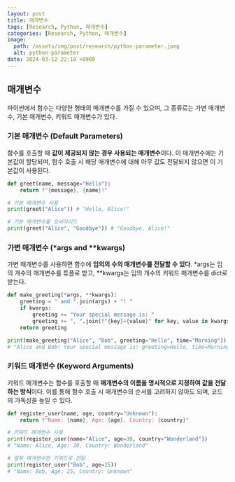 ```yaml
---
layout: post
title: 매개변수
tags: [Research, Python, 매개변수]
categories: [Research, Python, 매개변수]
image:
  path: /assets/img/post/research/python-parameter.jpeg
  alt: python-parameter
date: 2024-03-12 22:18 +0900
---
```


## 매개변수

파이썬에서 함수는 다양한 형태의 매개변수를 가질 수 있으며, 그 종류로는 가변 매개변수, 기본 매개변수, 키워드 매개변수가 있다.

### 기본 매개변수 (Default Parameters)

함수를 호출할 때 **값이 제공되지 않는 경우 사용되는 매개변수**이다. 이 매개변수에는 기본값이 할당되며, 함수 호출 시 해당 매개변수에 대해 아무 값도 전달되지 않으면 이 기본값이 사용된다.

```py
def greet(name, message="Hello"):
    return f"{message}, {name}!"

# 기본 매개변수 사용
print(greet("Alice")) # "Hello, Alice!"

# 기본 매개변수를 오버라이드
print(greet("Alice", "Goodbye")) # "Goodbye, Alice!"
```

### 가변 매개변수 (\*args and \*\*kwargs)

가변 매개변수를 사용하면 함수에 **임의의 수의 매개변수를 전달할 수 있다**. \*args는 임의 개수의 매개변수를 튜플로 받고, \*\*kwargs는 임의 개수의 키워드 매개변수를 dict로 받는다.

```py
def make_greeting(*args, **kwargs):
    greeting = " and ".join(args) + "! "
    if kwargs:
        greeting += "Your special message is: "
        greeting += ", ".join(f"{key}={value}" for key, value in kwargs.items())
    return greeting

print(make_greeting("Alice", "Bob", greeting="Hello", time="Morning"))
# "Alice and Bob! Your special message is: greeting=Hello, time=Morning"
```

### 키워드 매개변수 (Keyword Arguments)

키워드 매개변수는 함수를 호출할 때 **매개변수의 이름을 명시적으로 지정하여 값을 전달하는 방식**이다. 이를 통해 함수 호출 시 매개변수의 순서를 고려하지 않아도 되며, 코드의 가독성을 높일 수 있다.

```py
def register_user(name, age, country="Unknown"):
    return f"Name: {name}, Age: {age}, Country: {country}"

# 키워드 매개변수 사용
print(register_user(name="Alice", age=30, country="Wonderland"))
# "Name: Alice, Age: 30, Country: Wonderland"

# 일부 매개변수만 키워드로 전달
print(register_user("Bob", age=25))
# "Name: Bob, Age: 25, Country: Unknown"
```
